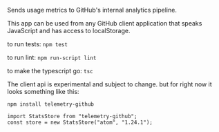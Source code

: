 Sends usage metrics to GitHub's internal analytics pipeline.

This app can be used from any GitHub client application that speaks JavaScript and has access to localStorage.

to run tests:
`npm test`

to run lint:
`npm run-script lint`

to make the typescript go:
`tsc`

The client api is experimental and subject to change.
but for right now it looks something like this:
```
npm install telemetry-github

import StatsStore from "telemetry-github";
const store = new StatsStore("atom", "1.24.1");
```